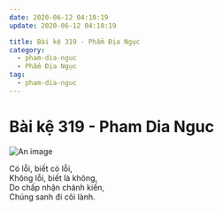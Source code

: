 ```yaml
---
date: 2020-06-12 04:10:19
update: 2020-06-12 04:10:19

title: Bài kệ 319 - Phẩm Địa Ngục
category:
  - pham-dia-nguc
  - Phẩm Địa Ngục
tag:
  - pham-dia-nguc
---
```


# Bài kệ 319 - Pham Dia Nguc

![An image](/img/pham-dia-nguc/pham-dia-nguc-319.jpg)

Có lỗi, biết có lỗi,<br>Không lỗi, biết là không,<br>Do chấp nhận chánh kiến,<br>Chúng sanh đi cõi lành.<br>
